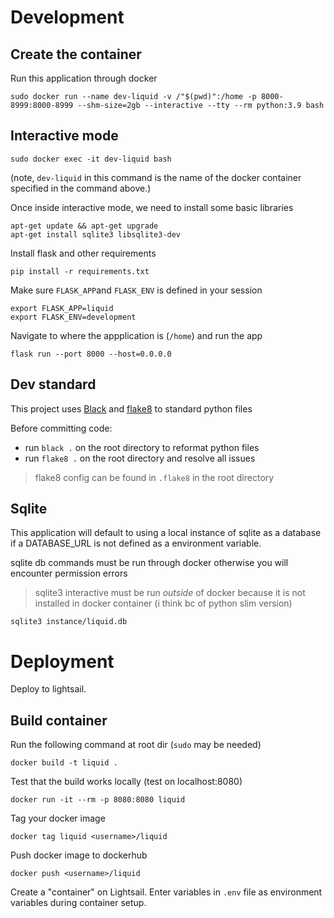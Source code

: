 # Development

## Create the container
Run this application through docker

```
sudo docker run --name dev-liquid -v /"$(pwd)":/home -p 8000-8999:8000-8999 --shm-size=2gb --interactive --tty --rm python:3.9 bash
```

## Interactive mode
```
sudo docker exec -it dev-liquid bash
```
(note, `dev-liquid` in this command is the name of the docker container specified
in the command above.)

Once inside interactive mode, we need to install some basic libraries
```
apt-get update && apt-get upgrade
apt-get install sqlite3 libsqlite3-dev
```

Install flask and other requirements
```
pip install -r requirements.txt
```

Make sure `FLASK_APP`and `FLASK_ENV` is defined in your session
```
export FLASK_APP=liquid
export FLASK_ENV=development
```

Navigate to where the appplication is (`/home`) and run the app
```
flask run --port 8000 --host=0.0.0.0
```

## Dev standard

This project uses [Black](https://black.readthedocs.io/en/stable/) and [flake8](https://flake8.pycqa.org/en/latest/) to standard python files

Before committing code:
- run `black .` on the root directory to reformat python files
- run `flake8 .` on the root directory and resolve all issues

> flake8 config can be found in `.flake8` in the root directory

## Sqlite
This application will default to using a local instance of sqlite as a database if a DATABASE_URL is not defined as a environment variable.

sqlite db commands must be run through docker otherwise you will encounter permission errors

> sqlite3 interactive must be run *outside* of docker because it is not installed
in docker container (i think bc of python slim version)

```
sqlite3 instance/liquid.db
```

# Deployment

Deploy to lightsail.

## Build container
Run the following command at root dir (`sudo` may be needed)
```
docker build -t liquid .
```

Test that the build works locally (test on localhost:8080)
```
docker run -it --rm -p 8080:8080 liquid
```

Tag your docker image
```
docker tag liquid <username>/liquid
```

Push docker image to dockerhub
```
docker push <username>/liquid
```

Create a "container" on Lightsail. Enter variables in `.env` file as environment variables during container setup.

